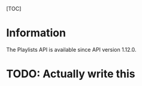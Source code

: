 [TOC]

# Information

The Playlists API is available since API version 1.12.0.

# TODO: Actually write this
